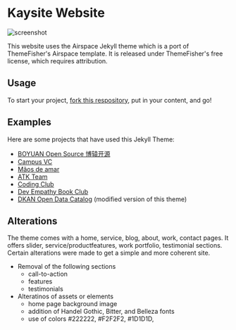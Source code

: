 # Kaysite Website
![screenshot](screenshots/home.png "Description goes here")

This website uses the Airspace Jekyll theme which is a port of ThemeFisher's Airspace template. It is released under ThemeFisher's free license, which requires attribution.

## Usage
To start your project, [fork this respository](https://github.com/luminousrubyist/airspace-jekyll/fork), put in your content, and go!

## Examples
Here are some projects that have used this Jekyll Theme:
* [BOYUAN Open Source 博辕开源](https://boyuanitsm.github.io)
* [Campus VC](https://mrchildneo.github.io/mrchildneo/)
* [Mãos de amar](https://www.maosdeamar.com.br/)
* [ATK Team](http://www.atksec.com/)
* [Coding Club](https://ourcodingclub.github.io/)
* [Dev Empathy Book Club](http://www.devempathybook.club/)
* [DKAN Open Data Catalog](http://getdkan.com) (modified version of this theme)

## Alterations
The theme comes with a home, service, blog, about, work, contact pages. It offers slider, service/productfeatures, work portfolio, testimonial sections. Certain alterations were made to get a simple and more coherent site. 

- Removal of the following sections
  * call-to-action
  * features
  * testimonials
- Alteratinos of assets or elements
  * home page background image
  * addition of Handel Gothic, Bitter, and Belleza fonts
  * use of colors #222222, #F2F2F2, #1D1D1D,
  
